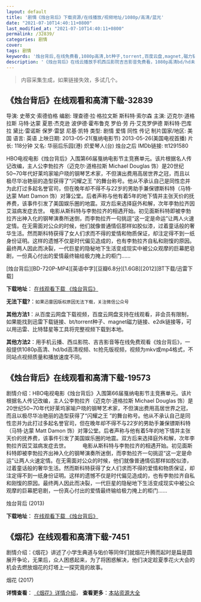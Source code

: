 ```yaml
---
layout: default
title: '剧情《烛台背后》下载资源/在线播放/视频地址/1080p/高清/蓝光'
date: "2021-07-10T14:40:11+0800"
last_modified_at: "2021-07-10T14:40:11+0800"
permalink: /32839/
categories: 剧情
cover:
tags: 剧情
keywords: '烛台背后,在线免费看,1080p高清,bt种子,torrent,百度云盘,magnet,磁力链,迅雷下载资源'
description: '《烛台背后》在线云播放手机西瓜影院吉吉影音免费看，1080p高清bd/hd未删减完整版和tc抢先枪版，mkv/mp4格式，附带bt/torrent种子、magnet/磁力链、百度云盘、网盘资源迅雷下载链接'
---
```


>内容采集生成，如果链接失效，多试几个。


## 《烛台背后》在线观看和高清下载-32839

导演: 史蒂文·索德伯格 编剧: 理查德·拉·格拉文斯 斯科特·索尔森 主演: 迈克尔·道格拉斯 马特·达蒙 夏恩·杰克逊 波伊德·霍布鲁克 罗伯·劳 丹·艾克罗伊德 斯科特·巴库拉 黛比·雷诺斯 保罗·雷瑟 尼基·凯特 类型: 剧情 爱情 同性 传记 制片国家/地区: 美国 语言: 英语 上映日期: 2013-05-21(戛纳电影节) 2013-05-26(美国电视首播) 片长: 118分钟 又名: 华丽后乐园(港) 炽爱琴人(台) 烛台之后 IMDb链接: tt1291580

HBO电视电影《烛台背后》入围第66届戛纳电影节主竞赛单元。该片根据名人传记改编，主人公李勃拉齐（迈克尔·道格拉斯 Michael Douglas 饰）是20世纪50~70年代好莱坞家喻户晓的钢琴艺术家，不但演出费用高居世界之冠，而且以极尽华冶艳丽的造型获得了“闪耀之王 ”的舞台称号。他从不承认自己是同性恋并为此打过多起名誉官司，但在晚年却不得不与22岁的男助手兼保镖斯科特（马特·达蒙 Matt Damon 饰）对簿公堂。后者声称与他有着5年的地下情并主张天价的抚养费，该事件引发了美国娱乐圈的地震。双方后来选择庭外和解，次年李勃拉齐因艾滋病发症去世。 电影从斯科特与李勃拉齐的相遇开始。初见面斯科特即被李勃拉齐出神入化的钢琴演奏所迷倒，而李勃拉齐一句挑逗“这一定是命运”让两人火速定情。在无需面对公众的时候，他们就像普通情侣那样如胶似漆，过着童话般的奢华生活。然而斯科特获得了女人们求而不得的爱情和物质保证，却注定得不到一纸身份证明。这样的遗憾不仅是时代偏见造成的，也有李勃拉齐自私和刚愎的原因。最终两人因此而决裂，一代巨星的隐秘地下生活变成现实中被公众观摩的巨幕肥皂剧，一份真心付出的爱情最终输给极力掩上的柜门……


[烛台背后][BD-720P-MP4][英语中字][豆瓣6.8分][1.6GB][2012][BT下载/迅雷下载]

**下载地址**： [在线观看下载 《烛台背后》](https://www.btdx8.com/torrent/behind_the_candelabra_2012.html) 


**无法下载?**：`如果迅雷因版权原因无法下载，关注微信公众号 `

**其他方法1**：从百度云网盘下载视频，百度云网盘支持在线观看，非会员有限制，如果能找到迅雷下载链接、bt/torrent种子、magnet磁力链接、e2dk链接等，可以用迅雷、比特彗星等工具将完整视频下载到本地。

**其他方法2**：用手机云播、西瓜影院、吉吉影音等在线免费观看《烛台背后》，一般提供1080p高清、hd/bd高清视频、tc抢先版视频，视频为mkv或mp4格式，不同站点视频质量和播放速度不同。


## 《烛台背后》在线观看和高清下载-19573

剧情介绍：HBO电视电影《烛台背后》入围第66届戛纳电影节主竞赛单元。该片根据名人传记改编，主人公李勃拉齐（迈克尔·道格拉斯 Michael Douglas 饰）是20世纪50~70年代好莱坞家喻户晓的钢琴艺术家，不但演出费用高居世界之冠，而且以极尽华冶艳丽的造型获得了“闪耀之王 ”的舞台称号。他从不承认自己是同性恋并为此打过多起名誉官司，但在晚年却不得不与22岁的男助手兼保镖斯科特（马特·达蒙 Matt Damon 饰）对簿公堂。后者声称与他有着5年的地下情并主张天价的抚养费，该事件引发了美国娱乐圈的地震。双方后来选择庭外和解，次年李勃拉齐因艾滋病发症去世。  　　电影从斯科特与李勃拉齐的相遇开始。初见面斯科特即被李勃拉齐出神入化的钢琴演奏所迷倒，而李勃拉齐一句挑逗“这一定是命运”让两人火速定情。在无需面对公众的时候，他们就像普通情侣那样如胶似漆，过着童话般的奢华生活。然而斯科特获得了女人们求而不得的爱情和物质保证，却注定得不到一纸身份证明。这样的遗憾不仅是时代偏见造成的，也有李勃拉齐自私和刚愎的原因。最终两人因此而决裂，一代巨星的隐秘地下生活变成现实中被公众观摩的巨幕肥皂剧，一份真心付出的爱情最终输给极力掩上的柜门......


烛台背后 (2013)

**下载地址**： [在线观看下载 《烛台背后》](https://www.btbtdy.me/btdy/dy2276.html) 


## 《烟花》在线观看和高清下载-7451

剧情介绍：《烟花》讲述了小学生典道与佑价等同伴们就烟花升腾而起时是扁是圆展开争论，无果后，众人困惑起来，为了将困惑解决，他们决定趁夏季花火大会的机会去燃放烟花的灯塔上一探究竟的故事。


烟花 (2017)

**详情查看**： [《烟花》详情介绍](/movie/7451/)， **查看更多**：[本站资源大全](/movie/t/all/)

